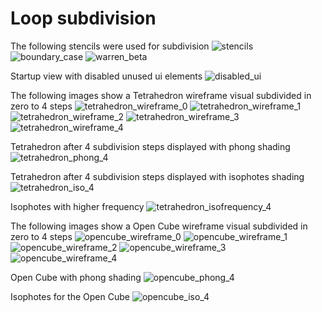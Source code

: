 # Loop subdivision

The following stencils were used for subdivision
![stencils](./readme_images/stencils.png)
![boundary_case](./readme_images/boundary_case.png)
![warren_beta](./readme_images/warren_beta.png)

Startup view with disabled unused ui elements
![disabled_ui](./readme_images/disabled_ui.png)

The following images show a Tetrahedron wireframe visual subdivided in zero to 4 steps
![tetrahedron_wireframe_0](./readme_images/tetrahedron_wireframe_0.png)
![tetrahedron_wireframe_1](./readme_images/tetrahedron_wireframe_1.png)
![tetrahedron_wireframe_2](./readme_images/tetrahedron_wireframe_2.png)
![tetrahedron_wireframe_3](./readme_images/tetrahedron_wireframe_3.png)
![tetrahedron_wireframe_4](./readme_images/tetrahedron_wireframe_4.png)

Tetrahedron after 4 subdivision steps displayed with phong shading
![tetrahedron_phong_4](./readme_images/tetrahedron_phong_4.png)

Tetrahedron after 4 subdivision steps displayed with isophotes shading
![tetrahedron_iso_4](./readme_images/tetrahedron_iso_4.png)

Isophotes with higher frequency
![tetrahedron_isofrequency_4](./readme_images/tetrahedron_isofrequency_4.png)

The following images show a Open Cube wireframe visual subdivided in zero to 4 steps
![opencube_wireframe_0](./readme_images/opencube_wireframe_0.png)
![opencube_wireframe_1](./readme_images/opencube_wireframe_1.png)
![opencube_wireframe_2](./readme_images/opencube_wireframe_2.png)
![opencube_wireframe_3](./readme_images/opencube_wireframe_3.png)
![opencube_wireframe_4](./readme_images/opencube_wireframe_4.png)

Open Cube with phong shading
![opencube_phong_4](./readme_images/opencube_phong_4.png)

Isophotes for the Open Cube
![opencube_iso_4](./readme_images/opencube_iso_4.png)
